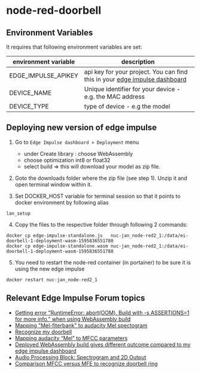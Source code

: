 # node-red-doorbell


## Environment Variables

It requires that following environment variables are set:

| environment variable | description |
| ------------- | ------------- |
| EDGE_IMPULSE_APIKEY  | api key for your project. You can find this in your [edge impulse dashboard](https://studio.edgeimpulse.com/)  |
| DEVICE_NAME  | Unique identifier for your device - e.g. the MAC address |
| DEVICE_TYPE  | type of device - e.g the model  |

## Deploying new version of edge impulse

1. Go to `Edge Impulse dashboard > Deployment` menu
   * under Create library : choose WebAssembly
   * choose optimization int8 or float32
   * select build => this will download your model as zip file.

2. Goto the downloads folder where the zip file (see step 1).  Unzip it and open terminal window within it.

3. Set DOCKER_HOST variable for terminal session so that it points to docker environment by following alias

```
lan_setup
```

4. Copy the files to the respective folder through following 2 commands:

```
docker cp edge-impulse-standalone.js   nuc-jan_node-red2_1:/data/ei-doorbell-1-deployment-wasm-1595836551780
docker cp edge-impulse-standalone.wasm nuc-jan_node-red2_1:/data/ei-doorbell-1-deployment-wasm-1595836551780
```

5. You need to restart the node-red container (in portainer) to be sure it is using the new edge impulse

```
docker restart nuc-jan_node-red2_1
```

## Relevant Edge Impulse Forum topics

* [Getting error "RuntimeError: abort(OOM). Build with -s ASSERTIONS=1 for more info." when using WebAssembly build](https://forum.edgeimpulse.com/t/getting-error-runtimeerror-abort-oom-build-with-s-assertions-1-for-more-info-when-using-webassembly-build/895)
* [Mapping "Mel-fiterbank" to audacity Mel spectogram](https://forum.edgeimpulse.com/t/mapping-mel-fiterbank-to-audacity-mel-spectogram/894)
* [Recognize my doorbell](https://forum.edgeimpulse.com/t/recognize-my-doorbell/557)
* [Mapping audacity “Mel” to MFCC parameters](https://forum.edgeimpulse.com/t/mapping-audacity-mel-to-mfcc-parameters/567)
* [Deployed WebAssembly build gives different outcome compared to my edge impulse dashboard](https://forum.edgeimpulse.com/t/deployed-webassembly-build-gives-different-outcome-compared-to-my-edge-impulse-dashboard/599)
* [Audio Processing Block: Spectrogram and 2D Output](https://forum.edgeimpulse.com/t/audio-processing-block-spectrogram-and-2d-output/734)
* [Comparison MFCC versus MFE to recognize doorbell ring](https://forum.edgeimpulse.com/t/comparison-mfcc-versus-mfe-to-recognize-doorbell-ring/765)
